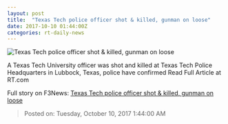 ```yaml
---
layout: post
title:  "Texas Tech police officer shot & killed, gunman on loose"
date: 2017-10-10 01:44:00Z
categories: rt-daily-news
---
```


![Texas Tech police officer shot & killed, gunman on loose](https://cdni.rt.com/files/static.en/article/breaking.jpg)

A Texas Tech University officer was shot and killed at Texas Tech Police Headquarters in Lubbock, Texas, police have confirmed Read Full Article at RT.com


Full story on F3News: [Texas Tech police officer shot & killed, gunman on loose](http://www.f3nws.com/n/PXgap)

> Posted on: Tuesday, October 10, 2017 1:44:00 AM
